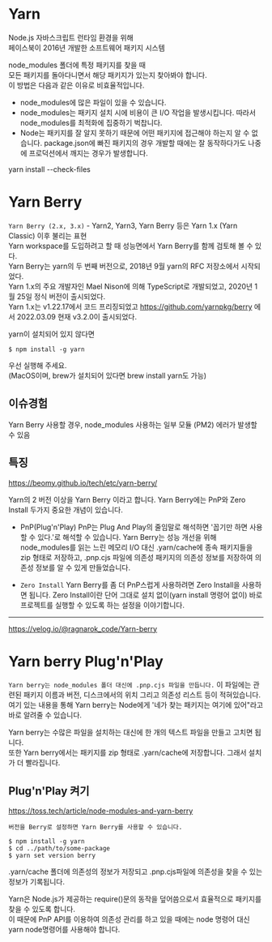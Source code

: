 # Yarn

Node.js 자바스크립트 런타임 환경을 위해  
페이스북이 2016년 개발한 소프트웨어 패키지 시스템

node_modules 폴더에 특정 패키지를 찾을 때  
모든 패키지를 돌아다니면서 해당 패키지가 있는지 찾아봐야 합니다.  
이 방법은 다음과 같은 이유로 비효율적입니다.

- node_modules에 많은 파일이 있을 수 있습니다.
- node_modules는 패키지 설치 시에 비용이 큰 I/O 작업을 발생시킵니다. 따라서 node_modules를 최적화에 집중하기 벅찹니다.
- Node는 패키지를 잘 알지 못하기 때문에 어떤 패키지에 접근해야 하는지 알 수 없습니다.
  package.json에 빠진 패키지의 경우 개발할 때에는 잘 동작하다가도 나중에 프로덕션에서 깨지는 경우가 발생합니다.

yarn install --check-files

# Yarn Berry

`Yarn Berry (2.x, 3.x)` - Yarn2, Yarn3, Yarn Berry 등은 Yarn 1.x (Yarn Classic) 이후 불리는 표현  
Yarn workspace를 도입하려고 할 때 성능면에서 Yarn Berry를 함께 검토해 볼 수 있다.  
Yarn Berry는 yarn의 두 번째 버전으로, 2018년 9월 yarn의 RFC 저장소에서 시작되었다.  
Yarn 1.x의 주요 개발자인 Mael Nison에 의해 TypeScript로 개발되었고, 2020년 1월 25일 정식 버전이 출시되었다.  
Yarn 1.x는 v1.22.17에서 코드 프리징되었고 https://github.com/yarnpkg/berry 에서 2022.03.09 현재 v3.2.0이 출시되었다.

yarn이 설치되어 있지 않다면

```
$ npm install -g yarn
```

우선 실행해 주세요.  
(MacOS이며, brew가 설치되어 있다면 brew install yarn도 가능)

## 이슈경험

Yarn Berry 사용할 경우, node_modules 사용하는 일부 모듈 (PM2) 에러가 발생할 수 있음

## 특징

https://beomy.github.io/tech/etc/yarn-berry/

Yarn의 2 버전 이상을 Yarn Berry 이라고 합니다. Yarn Berry에는 PnP와 Zero Install 두가지 중요한 개념이 있습니다.

- PnP(Plug'n'Play)
  PnP는 Plug And Play의 줄임말로 해석하면 '꼽기만 하면 사용할 수 있다.'로 해석할 수 있습니다. Yarn Berry는 성능 개선을 위해 node_modules를 읽는 느린 메모리 I/O 대신 .yarn/cache에 종속 패키지들을 zip 형태로 저장하고, .pnp.cjs 파일에 의존성 패키지의 의존성 정보를 저장하여 의존성 정보를 알 수 있게 만들었습니다.

- `Zero Install`
  Yarn Berry를 좀 더 PnP스럽게 사용하려면 Zero Install을 사용하면 됩니다. Zero Install이란 단어 그대로 설치 없이(yarn install 명령어 없이) 바로 프로젝트를 실행할 수 있도록 하는 설정을 이야기합니다.

---

https://velog.io/@ragnarok_code/Yarn-berry

# Yarn berry Plug'n'Play

`Yarn berry는 node_modules 폴더 대신에 .pnp.cjs 파일을 만듭니다.`
이 파일에는 관련된 패키지 이름과 버전, 디스크에서의 위치 그리고 의존성 리스트 등이 적혀있습니다.
여기 있는 내용을 통해 Yarn berry는 Node에게 '네가 찾는 패키지는 여기에 있어"라고 바로 알려줄 수 있습니다.

Yarn berry는 수많은 파일을 설치하는 대신에 한 개의 텍스트 파일을 만들고 고치면 됩니다.  
또한 Yarn berry에서는 패키지를 zip 형태로 .yarn/cache에 저장합니다. 그래서 설치가 더 빨라집니다.

## Plug'n'Play 켜기

https://toss.tech/article/node-modules-and-yarn-berry

`버전을 Berry로 설정하면 Yarn Berry를 사용할 수 있습니다.`

```
$ npm install -g yarn
$ cd ../path/to/some-package
$ yarn set version berry
```

.yarn/cache 폴더에 의존성의 정보가 저장되고 .pnp.cjs파일에 의존성을 찾을 수 있는 정보가 기록됩니다.

Yarn은 Node.js가 제공하는 require()문의 동작을 덮어씀으로서 효율적으로 패키지를 찾을 수 있도록 합니다.  
이 때문에 PnP API를 이용하여 의존성 관리를 하고 있을 때에는 node 명령어 대신 yarn node명령어를 사용해야 합니다.
